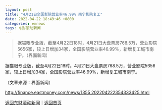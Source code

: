 ```yaml
---
layout: post
title: "4月21日全国影院营业率46.99% 南宁影院复工"
date: 2022-04-22 18:49:46 +0800
categories: emnews
tags: 东财滚动新闻
---
```

> 据猫眼专业版，截至4月22日18时，4月21日大盘票房768.5万，营业影院5656家，较上日增加34家，全国影院营业率46.99%，新增复工城市南宁。（界面新闻）

<p>据猫眼专业版，截至4月22日18时，4月21日大盘票房768.5万，营业影院5656家，较上日增加34家，全国影院营业率46.99%，新增复工城市南宁。</p><p class="em_media">（文章来源：界面新闻）</p>

<http://finance.eastmoney.com/news/1355,202204222354333425.html>

[返回东财滚动新闻](//finews.withounder.com/emnews/)｜[返回首页](//finews.withounder.com/)